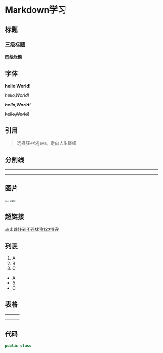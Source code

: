 # Markdown学习

## 标题

### 三级标题

#### 四级标题

## 字体

**hello,World!**

*hello,World!*

***hello,World!***

~~hello,World!~~

## 引用

> 选择狂神说java，走向人生巅峰

## 分割线

---

***

## 图片

<img src="C:\壁纸\è 眼睛 姿态 可爱的猫5K壁纸_彼岸图网.jpg" alt="截图1" style="zoom: 25%;" />

<img src="https://t7.baidu.com/it/u=1595072465,3644073269&fm=193&f=GIF" alt="截图2" style="zoom: 33%;" />



## 超链接

[点击跳转到不再犹豫123博客](https://www.cnblogs.com/bzyy123/)

## 列表

1. A
2. B
3. C



- A
- B
- C

## 表格

|      |      |      |
| ---- | ---- | ---- |
|      |      |      |
|      |      |      |
|      |      |      |

## 代码

```java
public class
```
